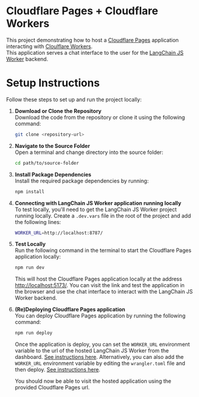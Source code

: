 # Cloudflare Pages + Cloudflare Workers
This project demonstrating how to host a [Cloudflare Pages](https://pages.cloudflare.com/) application interacting with [Cloulflare Workers](https://workers.cloudflare.com/).  
This application serves a chat interface to the user for the [LangChain JS Worker](https://github.com/lalanikarim/langchain-js-page) backend. 

# Setup Instructions

Follow these steps to set up and run the project locally:

1. **Download or Clone the Repository**  
   Download the code from the repository or clone it using the following command:
     ```bash
     git clone <repository-url>
     ```

2. **Navigate to the Source Folder**  
   Open a terminal and change directory into the source folder:
     ```bash
     cd path/to/source-folder
     ```

3. **Install Package Dependencies**  
   Install the required package dependencies by running:
     ```bash
     npm install
     ```

4. **Connecting with LangChain JS Worker application running locally**  
   To test locally, you'll need to get the LangChain JS Worker project running locally.
   Create a `.dev.vars` file in the root of the project and add the following lines:
     ```bash
     WORKER_URL=http://localhost:8787/
     ```

5. **Test Locally**  
   Run the following command in the terminal to start the Cloudflare Pages application locally:
     ```bash
     npm run dev
     ```
   This will host the Cloudflare Pages application locally at the address [http://localhost:5173/](http://localhost:5173/).
   You can visit the link and test the application in the browser and use the chat interface to interact with the LangChain JS Worker backend.

6. **(Re)Deploying Cloudflare Pages application**  
   You can deploy Cloudflare Pages application by running the following command:
   ```bash
   npm run deploy
   ```
   Once the application is deploy, you can set the `WORKER_URL` environment variable to the url of the hosted LangChain JS Worker from the dashboard. [See instructions here](https://developers.cloudflare.com/workers/configuration/environment-variables/#add-environment-variables-via-the-dashboard).
   Alternatively, you can also add the `WORKER_URL` environment variable by editing the `wrangler.toml` file and then deploy. [See instructions here](https://developers.cloudflare.com/workers/configuration/environment-variables/#add-environment-variables-via-wrangler).

   You should now be able to visit the hosted application using the provided Cloudflare Pages url.
